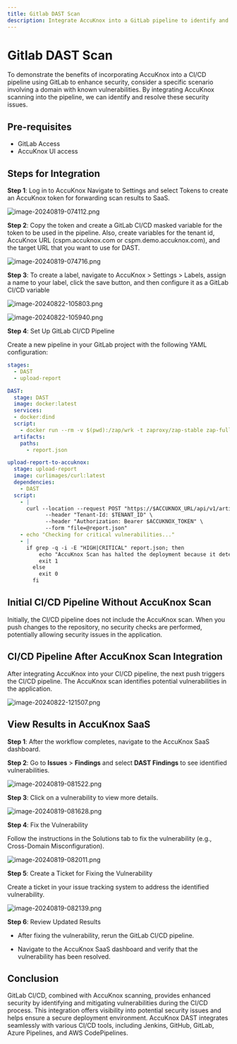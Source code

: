 ```yaml
---
title: Gitlab DAST Scan
description: Integrate AccuKnox into a GitLab pipeline to identify and remediate vulnerabilities in web applications. Below, we compare the state of the pipeline before and after integrating AccuKnox, highlighting the security improvements.
---
```


# Gitlab DAST Scan

To demonstrate the benefits of incorporating AccuKnox into a CI/CD pipeline using GitLab to enhance security, consider a specific scenario involving a domain with known vulnerabilities. By integrating AccuKnox scanning into the pipeline, we can identify and resolve these security issues.

## Pre-requisites

- GitLab Access
- AccuKnox UI access

## Steps for Integration

**Step 1**: Log in to AccuKnox Navigate to Settings and select Tokens to create an AccuKnox token for forwarding scan results to SaaS.

![image-20240819-074112.png](images/gitlab-dast/1.png)

**Step 2**: Copy the token and create a GitLab CI/CD masked variable for the token to be used in the pipeline. Also, create variables for the tenant id, AccuKnox URL (cspm.accuknox.com or cspm.demo.accuknox.com), and the target URL that you want to use for DAST.

![image-20240819-074716.png](images/gitlab-dast/2.png)

**Step 3**: To create a label, navigate to AccuKnox > Settings > Labels, assign a name to your label, click the save button, and then configure it as a GitLab CI/CD variable

![image-20240822-105803.png](images/gitlab-dast/3.png)

![image-20240822-105940.png](images/gitlab-dast/4.png)

**Step 4**: Set Up GitLab CI/CD Pipeline

Create a new pipeline in your GitLab project with the following YAML configuration:

```yaml
stages:
  - DAST
  - upload-report

DAST:
  stage: DAST
  image: docker:latest
  services:
  - docker:dind
  script:
    - docker run --rm -v $(pwd):/zap/wrk -t zaproxy/zap-stable zap-full-scan.py -t $SCAN_URL -J report.json -I
  artifacts:
    paths:
      - report.json

upload-report-to-accuknox:
  stage: upload-report
  image: curlimages/curl:latest
  dependencies:
    - DAST
  script:
    - |
      curl --location --request POST "https://$ACCUKNOX_URL/api/v1/artifact/?tenant_id=$TENANT_ID&label_id=$LABEL&data_type=ZAP&save_to_s3=true" \
            --header "Tenant-Id: $TENANT_ID" \
            --header "Authorization: Bearer $ACCUKNOX_TOKEN" \
            --form "file=@report.json"
    - echo "Checking for critical vulnerabilities..."
    - |
      if grep -q -i -E "HIGH|CRITICAL" report.json; then
          echo "AccuKnox Scan has halted the deployment because it detected high/critical vulnerabilities"
          exit 1
        else
          exit 0
        fi
```

## Initial CI/CD Pipeline Without AccuKnox Scan

Initially, the CI/CD pipeline does not include the AccuKnox scan. When you push changes to the repository, no security checks are performed, potentially allowing security issues in the application.

## CI/CD Pipeline After AccuKnox Scan Integration

After integrating AccuKnox into your CI/CD pipeline, the next push triggers the CI/CD pipeline. The AccuKnox scan identifies potential vulnerabilities in the application.

![image-20240822-121507.png](images/gitlab-dast/5.png)

## View Results in AccuKnox SaaS

**Step 1**: After the workflow completes, navigate to the AccuKnox SaaS dashboard.

**Step 2**: Go to **Issues** > **Findings** and select **DAST Findings** to see identified vulnerabilities.

![image-20240819-081522.png](images/gitlab-dast/6.png)

**Step 3**: Click on a vulnerability to view more details.

![image-20240819-081628.png](images/gitlab-dast/7.png)

**Step 4**: Fix the Vulnerability

Follow the instructions in the Solutions tab to fix the vulnerability (e.g., Cross-Domain Misconfiguration).

![image-20240819-082011.png](images/gitlab-dast/8.png)

**Step 5**: Create a Ticket for Fixing the Vulnerability

Create a ticket in your issue tracking system to address the identified vulnerability.

![image-20240819-082139.png](images/gitlab-dast/9.png)

**Step 6**: Review Updated Results

- After fixing the vulnerability, rerun the GitLab CI/CD pipeline.

- Navigate to the AccuKnox SaaS dashboard and verify that the vulnerability has been resolved.

## Conclusion

GitLab CI/CD, combined with AccuKnox scanning, provides enhanced security by identifying and mitigating vulnerabilities during the CI/CD process. This integration offers visibility into potential security issues and helps ensure a secure deployment environment. AccuKnox DAST integrates seamlessly with various CI/CD tools, including Jenkins, GitHub, GitLab, Azure Pipelines, and AWS CodePipelines.
